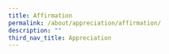 ```yaml
---
title: Affirmation
permalink: /about/appreciation/affirmation/
description: ""
third_nav_title: Appreciation
---
```


